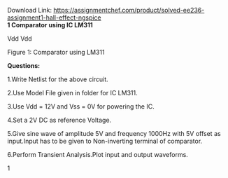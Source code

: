 Download Link: https://assignmentchef.com/product/solved-ee236-assignment1-hall-effect-ngspice
<br>
<strong>1         Comparator using IC LM311</strong>

Vdd                  Vdd

Figure 1: Comparator using LM311

<strong>Questions:</strong>

1.Write Netlist for the above circuit.

2.Use Model File given in folder for IC LM311.

3.Use Vdd = 12V and Vss = 0V for powering the IC.

4.Set a 2V DC as reference Voltage.

5.Give sine wave of amplitude 5V and frequency 1000Hz with 5V offset as input.Input has to be given to Non-inverting terminal of comparator.

6.Perform Transient Analysis.Plot input and output waveforms.

1